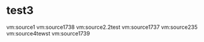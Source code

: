 # test3

vm:source1
vm:source1738
vm:source2.2test
vm:source1737
vm:source235
vm:source4tewst
vm:source1739


